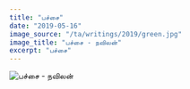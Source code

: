 ```yaml
---
title: "பச்சை"
date: "2019-05-16"
image_source: "/ta/writings/2019/green.jpg"
image_title: "பச்சை - நவிலன்"
excerpt: "பச்சை"
---
```


<!--more-->

![பச்சை - நவிலன்](/ta/writings/2019/green.jpg)